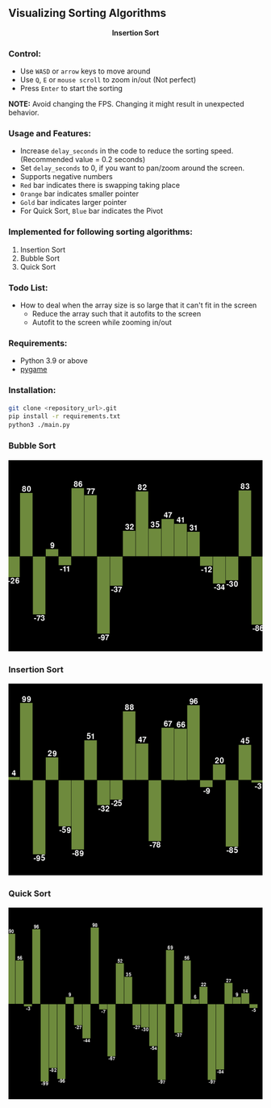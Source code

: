 ## Visualizing Sorting Algorithms

<p style="text-align: center;"><b>Insertion Sort</b></p>

### Control:
- Use `WASD` or `arrow` keys to move around
- Use `Q`, `E` or `mouse scroll` to zoom in/out (Not perfect)
- Press `Enter` to start the sorting

**NOTE:** Avoid changing the FPS. Changing it might result in unexpected behavior.

### Usage and Features:
- Increase `delay_seconds` in the code to reduce the sorting speed. (Recommended value = 0.2 seconds)
- Set `delay_seconds` to 0, if you want to pan/zoom around the screen.
- Supports negative numbers
- `Red` bar indicates there is swapping taking place
- `Orange` bar indicates smaller pointer
- `Gold` bar indicates larger pointer
- For Quick Sort, `Blue` bar indicates the Pivot

### Implemented for following sorting algorithms:
1. Insertion Sort
2. Bubble Sort
3. Quick Sort

### Todo List:
- How to deal when the array size is so large that it can't fit in the screen
    - Reduce the array such that it autofits to the screen
    - Autofit to the screen while zooming in/out

### Requirements:
- Python 3.9 or above
- [pygame](pygame.org)

### Installation:
```bash
git clone <repository_url>.git
pip install -r requirements.txt
python3 ./main.py
```
### Bubble Sort
![Bubble Sort](images/bubbleSort.gif)

### Insertion Sort
![Insertion Sort](images/insertionSort.gif)

### Quick Sort
![Quick Sort](images/quickSort.gif)